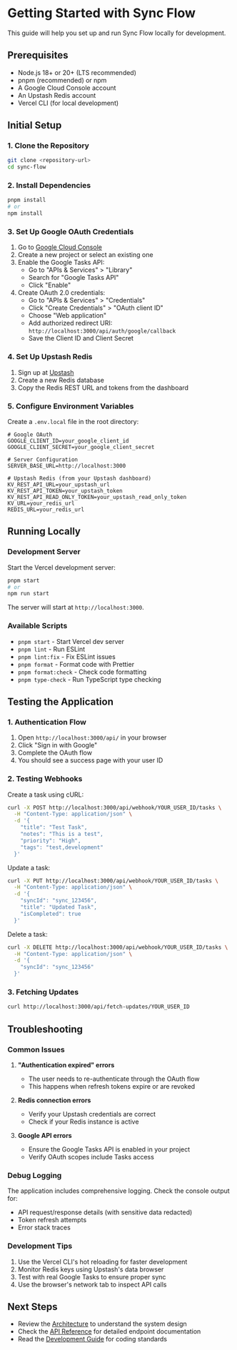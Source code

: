 # Getting Started with Sync Flow

This guide will help you set up and run Sync Flow locally for development.

## Prerequisites

- Node.js 18+ or 20+ (LTS recommended)
- pnpm (recommended) or npm
- A Google Cloud Console account
- An Upstash Redis account
- Vercel CLI (for local development)

## Initial Setup

### 1. Clone the Repository

```bash
git clone <repository-url>
cd sync-flow
```

### 2. Install Dependencies

```bash
pnpm install
# or
npm install
```

### 3. Set Up Google OAuth Credentials

1. Go to [Google Cloud Console](https://console.cloud.google.com/)
2. Create a new project or select an existing one
3. Enable the Google Tasks API:
   - Go to "APIs & Services" > "Library"
   - Search for "Google Tasks API"
   - Click "Enable"
4. Create OAuth 2.0 credentials:
   - Go to "APIs & Services" > "Credentials"
   - Click "Create Credentials" > "OAuth client ID"
   - Choose "Web application"
   - Add authorized redirect URI: `http://localhost:3000/api/auth/google/callback`
   - Save the Client ID and Client Secret

### 4. Set Up Upstash Redis

1. Sign up at [Upstash](https://upstash.com/)
2. Create a new Redis database
3. Copy the Redis REST URL and tokens from the dashboard

### 5. Configure Environment Variables

Create a `.env.local` file in the root directory:

```env
# Google OAuth
GOOGLE_CLIENT_ID=your_google_client_id
GOOGLE_CLIENT_SECRET=your_google_client_secret

# Server Configuration
SERVER_BASE_URL=http://localhost:3000

# Upstash Redis (from your Upstash dashboard)
KV_REST_API_URL=your_upstash_url
KV_REST_API_TOKEN=your_upstash_token
KV_REST_API_READ_ONLY_TOKEN=your_upstash_read_only_token
KV_URL=your_redis_url
REDIS_URL=your_redis_url
```

## Running Locally

### Development Server

Start the Vercel development server:

```bash
pnpm start
# or
npm run start
```

The server will start at `http://localhost:3000`.

### Available Scripts

- `pnpm start` - Start Vercel dev server
- `pnpm lint` - Run ESLint
- `pnpm lint:fix` - Fix ESLint issues
- `pnpm format` - Format code with Prettier
- `pnpm format:check` - Check code formatting
- `pnpm type-check` - Run TypeScript type checking

## Testing the Application

### 1. Authentication Flow

1. Open `http://localhost:3000/api/` in your browser
2. Click "Sign in with Google"
3. Complete the OAuth flow
4. You should see a success page with your user ID

### 2. Testing Webhooks

Create a task using cURL:

```bash
curl -X POST http://localhost:3000/api/webhook/YOUR_USER_ID/tasks \
  -H "Content-Type: application/json" \
  -d '{
    "title": "Test Task",
    "notes": "This is a test",
    "priority": "High",
    "tags": "test,development"
  }'
```

Update a task:

```bash
curl -X PUT http://localhost:3000/api/webhook/YOUR_USER_ID/tasks \
  -H "Content-Type: application/json" \
  -d '{
    "syncId": "sync_123456",
    "title": "Updated Task",
    "isCompleted": true
  }'
```

Delete a task:

```bash
curl -X DELETE http://localhost:3000/api/webhook/YOUR_USER_ID/tasks \
  -H "Content-Type: application/json" \
  -d '{
    "syncId": "sync_123456"
  }'
```

### 3. Fetching Updates

```bash
curl http://localhost:3000/api/fetch-updates/YOUR_USER_ID
```

## Troubleshooting

### Common Issues

1. **"Authentication expired" errors**
   - The user needs to re-authenticate through the OAuth flow
   - This happens when refresh tokens expire or are revoked

2. **Redis connection errors**
   - Verify your Upstash credentials are correct
   - Check if your Redis instance is active

3. **Google API errors**
   - Ensure the Google Tasks API is enabled in your project
   - Verify OAuth scopes include Tasks access

### Debug Logging

The application includes comprehensive logging. Check the console output for:

- API request/response details (with sensitive data redacted)
- Token refresh attempts
- Error stack traces

### Development Tips

1. Use the Vercel CLI's hot reloading for faster development
2. Monitor Redis keys using Upstash's data browser
3. Test with real Google Tasks to ensure proper sync
4. Use the browser's network tab to inspect API calls

## Next Steps

- Review the [Architecture](./Architecture.md) to understand the system design
- Check the [API Reference](./API.md) for detailed endpoint documentation
- Read the [Development Guide](./Development.md) for coding standards
